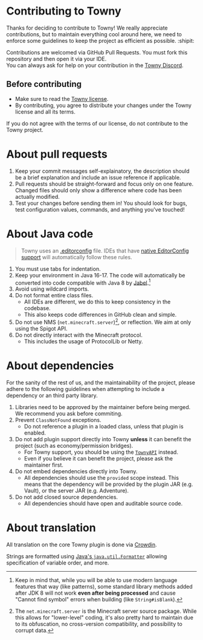 # Contributing to Towny
Thanks for deciding to contribute to Towny! We really appreciate contributions, but to maintain everything cool around here, we need to enforce some guidelines to keep the project as efficient as possible. :shipit:

Contributions are welcomed via GitHub Pull Requests.
You must fork this repository and then open it via your IDE.   
You can always ask for help on your contribution in the [Towny Discord](https://discord.gg/gnpVs5m).    

## Before contributing
- Make sure to read the [Towny license](https://github.com/TownyAdvanced/Towny/blob/master/LICENSE.md).
- By contributing, you agree to distribute your changes under the Towny license and all its terms.

If you do not agree with the terms of our license, do not contribute to the Towny project.

# About pull requests
1. Keep your commit messages self-explainatory, the description should be a brief explanation and include an issue reference if applicable.
2. Pull requests should be straight-forward and focus only on one feature. Changed files should only show a difference where code has been actually modified.
3. Test your changes before sending them in! You should look for bugs, test configuration values, commands, and anything you've touched!

# About Java code
> Towny uses an [.editorconfig](https://editorconfig.org) file. IDEs that have [native EditorConfig support](https://editorconfig.org/#pre-installed) will automatically follow these rules.
    
1. You must use tabs for indentation. 
2. Keep your environment in Java 16-17. The code will automatically be converted into code compatible with Java 8 by [Jabel](https://github.com/bsideup/jabel).[^jabel-warning]
3. Avoid using wildcard imports.
4. Do not format entire class files.   
   - All IDEs are different, we do this to keep consistency in the codebase.
   - This also keeps code differences in GitHub clean and simple.
5. Do not use NMS (`net.minecraft.server`)[^nms], or reflection. We aim at only using the Spigot API.
6. Do not directly interact with the Minecraft protocol.
   - This includes the usage of ProtocolLib or Netty.

# About dependencies
For the sanity of the rest of us, and the maintainability of the project, please adhere to the following guidelines when attempting to include a dependency or an third party library.

1. Libraries need to be approved by the maintainer before being merged. We recommend you ask before commiting.     
2. Prevent `ClassNotFound` exceptions.
   - Do not reference a plugin in a loaded class, unless that plugin is enabled.
3. Do not add plugin support directly into Towny **unless** it can benefit the project (such as economy/permission bridges).
   - For Towny support, you should be using the [`TownyAPI`](https://github.com/TownyAdvanced/Towny/wiki/TownyAPI) instead.
   - Even if you believe it can benefit the project, please ask the maintainer first.
4. Do not embed dependencies directly into Towny.
   - All dependencies should use the `provided` scope instead. This means that the dependency will be provided by the plugin JAR (e.g. Vault), or the server JAR (e.g. Adventure).
5. Do not add closed source dependencies.
   - All dependencies should have open and auditable source code.

# About translation
All translation on the core Towny plugin is done via [Crowdin](https://crowdin.com/project/townyadvanced).

Strings are formatted using [Java's `java.util.Formatter`](https://docs.oracle.com/en/java/javase/18/docs/api/java.base/java/util/Formatter.html) allowing specification of variable order, and more.

[^jabel-warning]: Keep in mind that, while you will be able to use modern language features that way (like patterns), some standard library methods added after JDK 8 will not work **even after being processed** and cause "Cannot find symbol" errors when building (like `String#isBlank`).
[^nms]: The `net.minecraft.server` is the Minecraft server source package. While this allows for "lower-level" coding, it's also pretty hard to maintain due to its obfuscation, no cross-version compatibility, and possibility to corrupt data.
